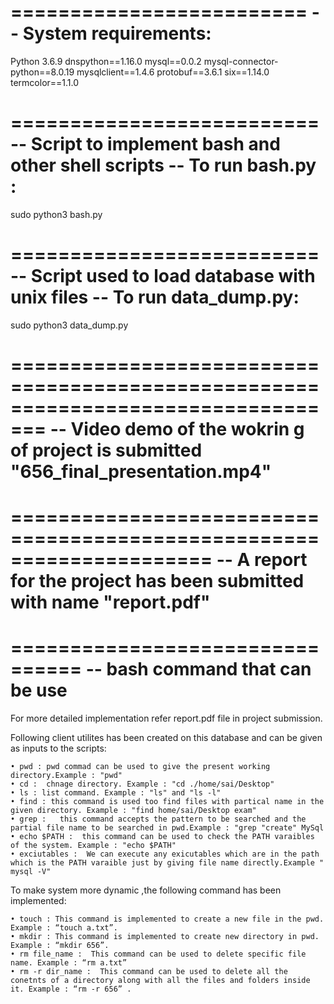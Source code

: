 =========================
-- System requirements:
=========================
Python 3.6.9
dnspython==1.16.0
mysql==0.0.2
mysql-connector-python==8.0.19
mysqlclient==1.4.6
protobuf==3.6.1
six==1.14.0
termcolor==1.1.0

==========================
-- Script to implement bash and other shell scripts
-- To run bash.py :
==========================

sudo python3 bash.py

==========================
-- Script used to load database with unix files
-- To run data_dump.py:
==========================

sudo python3 data_dump.py


=================================================================================
-- Video demo of the wokrin g of project is submitted "656_final_presentation.mp4"
=================================================================================

=====================================================================
-- A report for the project has been submitted with name "report.pdf"
======================================================================

================================
-- bash command that can be use
================================

For more detailed implementation refer report.pdf file in project submission.

Following client utilites has been created on this database and can be given as inputs to the scripts:
	
    • pwd : pwd commad can be used to give the present working directory.Example : "pwd"
    • cd :  chnage directory. Example : "cd ./home/sai/Desktop"
    • ls : list command. Example : "ls" and "ls -l"
    • find : this command is used too find files with partical name in the given directory. Example : "find home/sai/Desktop exam"
    • grep :   this command accepts the pattern to be searched and the partial file name to be searched in pwd.Example : "grep "create" MySql
    • echo $PATH :  this command can be used to check the PATH varaibles of the system. Example : "echo $PATH"
    • exciutables :  We can execute any exicutables which are in the path which is the PATH varaible just by giving file name directly.Example " mysql -V" 

To make system more dynamic ,the following command has been implemented:

    • touch : This command is implemented to create a new file in the pwd. Example : “touch a.txt”. 
    • mkdir : This command is implemented to create new directory in pwd. Example : “mkdir 656”. 
    • rm file_name :  This command can be used to delete specific file name. Example : “rm a.txt”
    • rm -r dir_name :  This command can be used to delete all the conetnts of a directory along with all the files and folders inside it. Example : “rm -r 656” .


